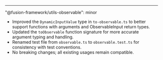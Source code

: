---
"@fusion-framework/utils-observable": minor

- Improved the `DynamicInputValue` type in `to-observable.ts` to better support functions with arguments and ObservableInput return types.
- Updated the `toObservable` function signature for more accurate argument typing and handling.
- Renamed test file from `observable.ts` to `observable.test.ts` for consistency with test conventions.
- No breaking changes; all existing usages remain compatible.

